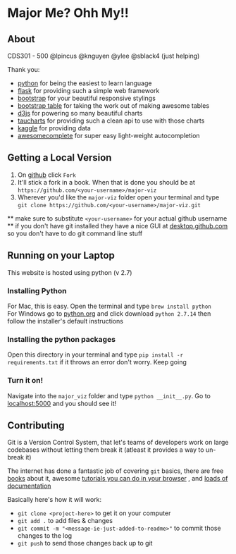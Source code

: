 # Major Me? Ohh My!!

## About

CDS301 - 500 
@lpincus
@knguyen
@ylee
@sblack4 (just helping)

Thank you: 

* [python](https://www.python.org/) for being the easiest to learn language
* [flask](http://flask.pocoo.org/) for providing such a simple web framework
* [bootstrap](https://getbootstrap.com/docs/3.3/) for your beautiful responsive stylings
* [bootstrap table](http://bootstrap-table.wenzhixin.net.cn/) for taking the work out of making awesome tables
* [d3js](https://d3js.org/) for powering so many beautiful charts
* [taucharts](https://www.taucharts.com/) for providing such a clean api to use with those charts
* [kaggle](https://www.kaggle.com/) for providing data 
* [awesomecomplete](http://leaverou.github.io/awesomplete/) for super easy light-weight autocompletion 


## Getting a Local Version
1. On [github](https://github.com/sblack4/major-viz) click `Fork`
2. It'll stick a fork in a book.  When that is done you should be at `https://github.com/<your-username>/major-viz`
3. Wherever you'd like the `major-viz` folder open your terminal and type `git clone https://github.com/<your-username>/major-viz.git`

** make sure to substitute `<your-username>` for your actual github username
** if you don't have git installed they have a nice GUI at [desktop.github.com](https://desktop.github.com/) so you don't have to do git command line stuff

## Running on your Laptop

This website is hosted using python (v 2.7)

### Installing Python

For Mac, this is easy. Open the terminal and type `brew install python`  
For Windows go to [python.org](https://www.python.org/) and click download `python 2.7.14` then follow the installer's default instructions  

### Installing the python packages
Open this directory in your terminal and type `pip install -r requirements.txt` if it throws an error don't worry. Keep going 

### Turn it on! 
Navigate into the `major_viz` folder and type `python __init__.py`. Go to [localhost:5000](http://localhost:5000) and you should see it!

## Contributing 

Git is a Version Control System, that let's teams of developers 
work on large codebases without letting them break it (atleast it provides a way to un-break it)

The internet has done a fantastic job of covering `git` basics, 
there are free [books](https://git-scm.com/book/en/v1/Git-Basics) about 
it, awesome [tutorials you can do in your browser](https://try.github.io/) ,
and [loads of documentation](https://confluence.atlassian.com/bitbucketserver/basic-git-commands-776639767.html)

Basically here's how it will work: 

* `git clone <project-here>` to get it on your computer
* `git add .` to add files & changes
* `git commit -m "<message-ie-just-added-to-readme>"` to commit those changes to the log
* `git push` to send those changes back up to git 
